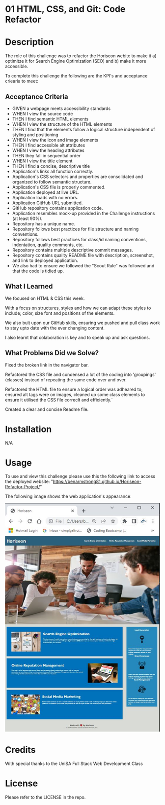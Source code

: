 # 01 HTML, CSS, and Git: Code Refactor

# Description

The role of this challenge was to refactor the Horiseon webite to make it a) optimitze it for Search Engine Optimization (SEO) and b) make it more accessible.

To complete this challenge the following are the KPI's and acceptance criearia to meet:
## Acceptance Criteria
  * GIVEN a webpage meets accessibility standards
  * WHEN I view the source code
  * THEN I find semantic HTML elements
  * WHEN I view the structure of the HTML elements
  * THEN I find that the elements follow a logical structure independent of styling and positioning
  * WHEN I view the icon and image elements
  * THEN I find accessible alt attributes
  * WHEN I view the heading attributes
  * THEN they fall in sequential order
  * WHEN I view the title element
  * THEN I find a concise, descriptive title
  * Application's links all function correctly.
  * Application's CSS selectors and properties are consolidated and organized to follow semantic structure. 
  * Application's CSS file is properly commented.
  * Application deployed at live URL.
  * Application loads with no errors.
  * Application GitHub URL submitted.
  * GitHub repository contains application code.
  * Application resembles mock-up provided in the Challenge instructions (at least 90%).
  * Repository has a unique name.
  * Repository follows best practices for file structure and naming conventions.
  * Repository follows best practices for class/id naming conventions, indentation, quality comments, etc.
  * Repository contains multiple descriptive commit messages.
  * Repository contains quality README file with description, screenshot, and link to deployed application.
  * We also had to ensure we followed the "Scout Rule" was followed and that the code is tidied up.

  ## What I Learned
  We focused on HTML & CSS this week. 
  
  With a focus on structures, styles and how we can adapt these styles to include; color, size font and positions of the elements. 

  We also bult upon our GitHub skills, ensuring we pushed and pull class work to stay upto date with the ever changing content.

  I also learnt that colaboration is key and to speak up and ask questions.

  ## What Problems Did we Solve?
  Fixed the broken link in the navigator bar.

  Refactored the CSS file and condensed a lot of the coding into 'groupings' (classes) instead of repeating the same code over and over.

  Refactored the HTML file to ensure a logical order was adheared to, ensured alt tags were on images, cleaned up some class elements to ensure it utilised the CSS file correclt and efficiently.`

  Created a clear and concise Readme file.

# Installation

N/A

# Usage
To use and view this challenge please use this the following link to access the deployed website: "https://benarmstrong81.github.io/Horiseon-Refactor-Project/" 

The following image shows the web application's appearance:

![The Horiseon webpage includes a navigation bar, a header image, and cards with text and images at the bottom of the page.](./Assets/images/Armstrong%2C%20Ben%20-%20Horiseon-Refactor-Project.png)

# Credits
With special thanks to the UniSA Full Stack Web Development Class

# License

Please refer to the LICENSE in the repo.